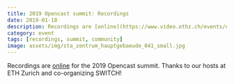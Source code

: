 ```yaml
---
title: 2019 Opencast summit: Recordings
date: 2019-01-18
description: Recordings are [online](https://www.video.ethz.ch/events/opencast/2019/zurich.html) for the 2019 Opencast summit
category: event
tags: [recordings, summit, community]
image: assets/img/sta_zentrum_hauptgebaeude_041_small.jpg
---
```


Recordings are [online](https://www.video.ethz.ch/events/opencast/2019/zurich.html) for the 2019 Opencast summit. Thanks to our hosts at ETH Zurich and co-organizing SWITCH!

